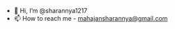 - 👋 Hi, I’m @sharannya1217
- 📫 How to reach me - mahajansharannya@gmail.com

<!---
sharannya1217/sharannya1217 is a ✨ special ✨ repository because its `README.md` (this file) appears on your GitHub profile.
You can click the Preview link to take a look at your changes.
--->
